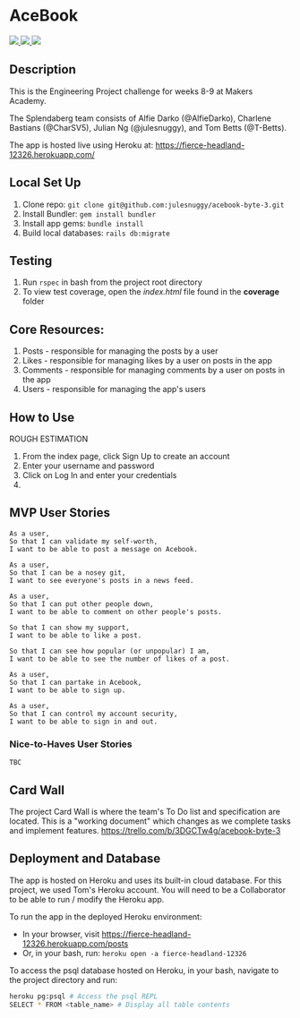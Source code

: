 # AceBook


<a href="https://travis-ci.org/julesnuggy/acebook-byte-3">
  <img src="https://travis-ci.org/julesnuggy/acebook-byte-3.svg?branch=master"/>
</a>


<a href="https://codeclimate.com/github/julesnuggy/acebook-byte-3/maintainability">
  <img src="https://api.codeclimate.com/v1/badges/3cb11f09ea68cad7b523/maintainability" />
</a>

<a href="https://codeclimate.com/github/julesnuggy/acebook-byte-3/test_coverage">
  <img src="https://api.codeclimate.com/v1/badges/3cb11f09ea68cad7b523/test_coverage" />
</a>

## Description
This is the Engineering Project challenge for weeks 8-9 at Makers Academy.

The Splendaberg team consists of Alfie Darko (@AlfieDarko), Charlene Bastians (@CharSV5), Julian Ng (@julesnuggy), and Tom Betts (@T-Betts).

The app is hosted live using Heroku at: https://fierce-headland-12326.herokuapp.com/

## Local Set Up
1. Clone repo: `git clone git@github.com:julesnuggy/acebook-byte-3.git`
2. Install Bundler: `gem install bundler`
3. Install app gems: `bundle install`
4. Build local databases: `rails db:migrate`

## Testing
1. Run `rspec` in bash from the project root directory
2. To view test coverage, open the _index.html_ file found in the **coverage** folder


## Core Resources:
1. Posts - responsible for managing the posts by a user
2. Likes - responsible for managing likes by a user on posts in the app
3. Comments - responsible for managing comments by a user on posts in the app
4. Users - responsible for managing the app's users

## How to Use
ROUGH ESTIMATION
1. From the index page, click Sign Up to create an account
2. Enter your username and password
3. Click on Log In and enter your credentials
4.

## MVP User Stories
```
As a user,
So that I can validate my self-worth,
I want to be able to post a message on Acebook.
```

```
As a user,
So that I can be a nosey git,
I want to see everyone's posts in a news feed.
```

```
As a user,
So that I can put other people down,
I want to be able to comment on other people's posts.
```

```As a user,
So that I can show my support,
I want to be able to like a post.
```

```As a user,
So that I can see how popular (or unpopular) I am,
I want to be able to see the number of likes of a post.
```

```
As a user,
So that I can partake in Acebook,
I want to be able to sign up.
```

```
As a user,
So that I can control my account security,
I want to be able to sign in and out.
```

### Nice-to-Haves User Stories
```
TBC
```

## Card Wall
The project Card Wall is where the team's To Do list and specification are located. This is a "working document" which changes as we complete tasks and implement features.
https://trello.com/b/3DGCTw4g/acebook-byte-3

## Deployment and Database
The app is hosted on Heroku and uses its built-in cloud database. For this project, we used Tom's Heroku account. You will need to be a Collaborator to be able to run / modify the Heroku app.

To run the app in the deployed Heroku environment:
* In your browser, visit https://fierce-headland-12326.herokuapp.com/posts
* Or, in your bash, run: `heroku open -a fierce-headland-12326`

To access the psql database hosted on Heroku, in your bash, navigate to the
project directory and run:
```bash
heroku pg:psql # Access the psql REPL
SELECT * FROM <table_name> # Display all table contents
```
